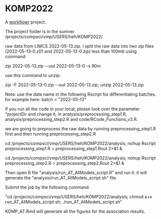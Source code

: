 # KOMP2022

A [workflowr][] project.

[workflowr]: https://github.com/jdblischak/workflowr


The project folder is in the sumner /projects/compsci/vmp/USERS/heh/KOMP2022/.

raw data from LIMCS 2022-05-13.zip. I split the raw data into two zip files (2022-05-13-0.z01 and 2022-05-13-0.zip) less than 100mb using command:

zip 2022-05-13.zip --out 2022-05-13-0 -s 90m

use this command to unzip:

zip -F 2022-05-13-0.zip --out 2022-05-13.zip; unzip 2022-05-13.zip

Note: use the date name in the following Rscript for differentiating batches. for example here: batch = "2022-05-13"

If you run all the code in your local, please look over the parameter "projectDir and change it, in analysis/preprocessing_step1.R, analysis/preprocessing_step2.R and code/RCode_Functions_v3.R.

we are going to preprocess the raw data by running preprocessing_step1.R first and then running preprocessing_step2.R

cd /projects/compsci/vmp/USERS/heh/KOMP2022/analysis; nohup Rscript preprocessing_step1.R > preprocessing_step1.Rout 2>&1 &

cd /projects/compsci/vmp/USERS/heh/KOMP2022/analysis; nohup Rscript preprocessing_step2.R > preprocessing_step2.Rout 2>&1 &

Then open R file "analysis/run_AT_AllModels_script.R" and run it. it will generate the
"analysis/run_AT_AllModels_script.sh" file.

Submit the job by the following command.

"cd /projects/compsci/vmp/USERS/heh/KOMP2022/analysis; chmod a+x run_AT_AllModels_script.sh; ./run_AT_AllModels_script.sh"

KOMP_AT.Rmd will generate all the figures for the association results.
